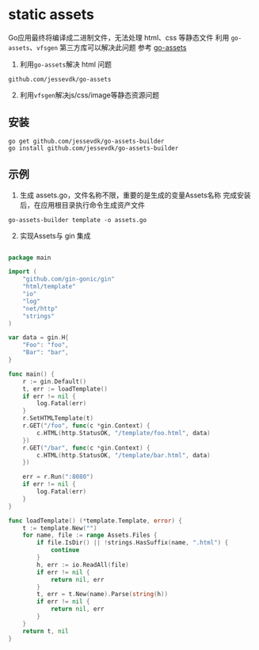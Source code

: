 # static assets
Go应用最终将编译成二进制文件，无法处理 html、css 等静态文件
利用 `go-assets`、`vfsgen` 第三方库可以解决此问题
参考 [go-assets]("https://gin-gonic.com/docs/examples/bind-single-binary-with-template/")
1. 利用`go-assets`解决 html 问题
```
github.com/jessevdk/go-assets
```
2. 利用`vfsgen`解决js/css/image等静态资源问题

## 安装
```shell
go get github.com/jessevdk/go-assets-builder
go install github.com/jessevdk/go-assets-builder
```

## 示例
1. 生成 assets.go，文件名称不限，重要的是生成的变量Assets名称
完成安装后，在应用根目录执行命令生成资产文件

```shell
go-assets-builder template -o assets.go
```


2. 实现Assets与 gin 集成
```go

package main

import (
	"github.com/gin-gonic/gin"
	"html/template"
	"io"
	"log"
	"net/http"
	"strings"
)

var data = gin.H{
	"Foo": "foo",
	"Bar": "bar",
}

func main() {
	r := gin.Default()
	t, err := loadTemplate()
	if err != nil {
		log.Fatal(err)
	}
	r.SetHTMLTemplate(t)
	r.GET("/foo", func(c *gin.Context) {
		c.HTML(http.StatusOK, "/template/foo.html", data)
	})
	r.GET("/bar", func(c *gin.Context) {
		c.HTML(http.StatusOK, "/template/bar.html", data)
	})

	err = r.Run(":8080")
	if err != nil {
		log.Fatal(err)
	}
}

func loadTemplate() (*template.Template, error) {
	t := template.New("")
	for name, file := range Assets.Files {
		if file.IsDir() || !strings.HasSuffix(name, ".html") {
			continue
		}
		h, err := io.ReadAll(file)
		if err != nil {
			return nil, err
		}
		t, err = t.New(name).Parse(string(h))
		if err != nil {
			return nil, err
		}
	}
	return t, nil
}


```
